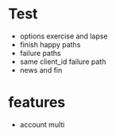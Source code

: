 # Test
- options exercise and lapse
- finish happy paths
- failure paths
- same client_id failure path
- news and fin

# features
- account multi
